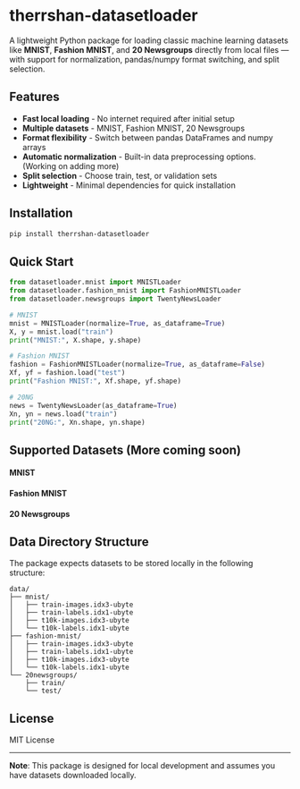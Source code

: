 # therrshan-datasetloader

A lightweight Python package for loading classic machine learning datasets like **MNIST**, **Fashion MNIST**, and **20 Newsgroups** directly from local files — with support for normalization, pandas/numpy format switching, and split selection.

## Features

- **Fast local loading** - No internet required after initial setup
- **Multiple datasets** - MNIST, Fashion MNIST, 20 Newsgroups
- **Format flexibility** - Switch between pandas DataFrames and numpy arrays
- **Automatic normalization** - Built-in data preprocessing options. (Working on adding more)
- **Split selection** - Choose train, test, or validation sets
- **Lightweight** - Minimal dependencies for quick installation

## Installation

```bash
pip install therrshan-datasetloader
```

## Quick Start

```python
from datasetloader.mnist import MNISTLoader
from datasetloader.fashion_mnist import FashionMNISTLoader
from datasetloader.newsgroups import TwentyNewsLoader

# MNIST
mnist = MNISTLoader(normalize=True, as_dataframe=True)
X, y = mnist.load("train")
print("MNIST:", X.shape, y.shape)

# Fashion MNIST
fashion = FashionMNISTLoader(normalize=True, as_dataframe=False)
Xf, yf = fashion.load("test")
print("Fashion MNIST:", Xf.shape, yf.shape)

# 20NG
news = TwentyNewsLoader(as_dataframe=True)
Xn, yn = news.load("train")
print("20NG:", Xn.shape, yn.shape)
```

## Supported Datasets (More coming soon)

#### MNIST

#### Fashion MNIST

#### 20 Newsgroups


## Data Directory Structure

The package expects datasets to be stored locally in the following structure:

```
data/
├── mnist/
│   ├── train-images.idx3-ubyte
│   ├── train-labels.idx1-ubyte
│   ├── t10k-images.idx3-ubyte
│   └── t10k-labels.idx1-ubyte
├── fashion-mnist/
│   ├── train-images.idx3-ubyte
│   ├── train-labels.idx1-ubyte
│   ├── t10k-images.idx3-ubyte
│   └── t10k-labels.idx1-ubyte
└── 20newsgroups/
    ├── train/
    └── test/
```

## License

MIT License

---

**Note**: This package is designed for local development and assumes you have datasets downloaded locally.